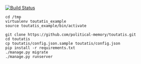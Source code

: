 [![Build Status](https://travis-ci.org/political-memory/toutatis.svg?branch=master)](https://travis-ci.org/political-memory/toutatis)
```
cd /tmp
virtualenv toutatis_example
source toutatis_example/bin/activate

git clone https://github.com/political-memory/toutatis.git
cd toutatis
cp toutatis/config.json.sample toutatis/config.json
pip install -r requirements.txt
./manage.py migrate
./manage.py runserver
```
